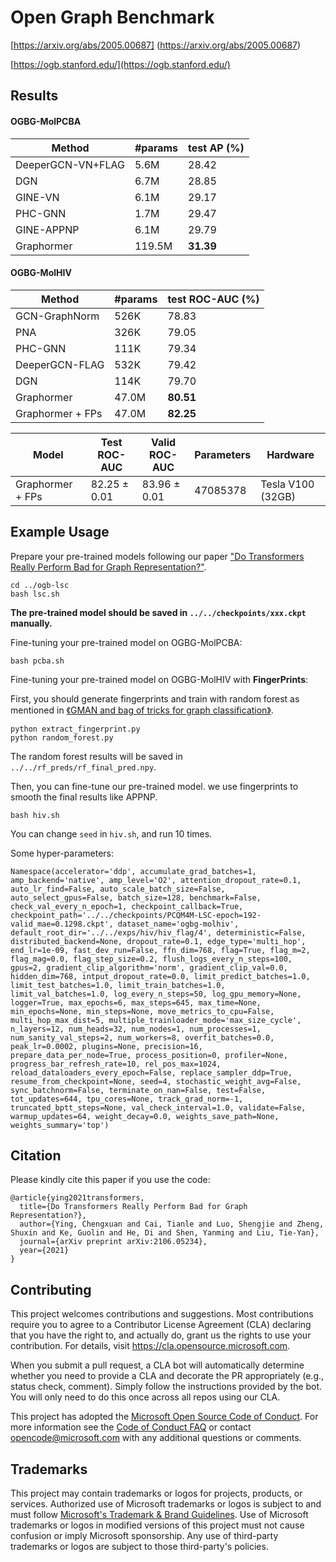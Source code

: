 # Open Graph Benchmark

[https://arxiv.org/abs/2005.00687] (https://arxiv.org/abs/2005.00687)

[https://ogb.stanford.edu/](https://ogb.stanford.edu/)

## Results

#### OGBG-MolPCBA
Method        | #params | test AP (%)|
--------------|---------|------------|
DeeperGCN-VN+FLAG         | 5.6M    | 28.42      |
DGN          | 6.7M    | 28.85      |
GINE-VN          | 6.1M    | 29.17      |
PHC-GNN          | 1.7M    | 29.47      |
GINE-APPNP          | 6.1M    | 29.79      |
Graphormer   | 119.5M  | **31.39**      |

#### OGBG-MolHIV
Method        | #params | test ROC-AUC (%)|
--------------|---------|------------|
GCN-GraphNorm          | 526K    | 78.83      |
PNA          | 326K    | 79.05      |
PHC-GNN          | 111K    | 79.34      |
DeeperGCN-FLAG          | 532K    | 79.42      |
DGN          | 114K    | 79.70      |
Graphormer   | 47.0M   | **80.51**      |
Graphormer + FPs   | 47.0M   | **82.25**      |



| Model                | Test ROC-AUC   | Valid ROC-AUC  | Parameters | Hardware          |
| -------------------- | --------------- | --------------- | ---------- | ----------------- |
| Graphormer + FPs | 82.25 ± 0.01 | 83.96 ± 0.01 | 47085378     | Tesla V100 (32GB) |


## Example Usage

Prepare your pre-trained models following our paper ["Do Transformers Really Perform Bad for Graph Representation?"](https://arxiv.org/abs/2106.05234).

```
cd ../ogb-lsc
bash lsc.sh
```
**The pre-trained model should be saved in `../../checkpoints/xxx.ckpt` manually.**

Fine-tuning your pre-trained model on OGBG-MolPCBA:

```
bash pcba.sh
```

Fine-tuning your pre-trained model on OGBG-MolHIV with **FingerPrints**:

First, you should generate fingerprints and train with random forest as mentioned in [《GMAN and bag of tricks for graph classification》](https://github.com/PierreHao/YouGraph/blob/main/report/GMAN%20and%20bag%20of%20tricks%20for%20graph%20classification.pdf).

```
python extract_fingerprint.py
python random_forest.py
```
The random forest results will be saved in `../../rf_preds/rf_final_pred.npy`.

Then, you can fine-tune our pre-trained model. we use fingerprints to smooth the final results like APPNP.

```
bash hiv.sh
```
You can change `seed` in `hiv.sh`, and run 10 times.

Some hyper-parameters:

```
Namespace(accelerator='ddp', accumulate_grad_batches=1, amp_backend='native', amp_level='O2', attention_dropout_rate=0.1, auto_lr_find=False, auto_scale_batch_size=False, auto_select_gpus=False, batch_size=128, benchmark=False, check_val_every_n_epoch=1, checkpoint_callback=True, checkpoint_path='../../checkpoints/PCQM4M-LSC-epoch=192-valid_mae=0.1298.ckpt', dataset_name='ogbg-molhiv', default_root_dir='../../exps/hiv/hiv_flag/4', deterministic=False, distributed_backend=None, dropout_rate=0.1, edge_type='multi_hop', end_lr=1e-09, fast_dev_run=False, ffn_dim=768, flag=True, flag_m=2, flag_mag=0.0, flag_step_size=0.2, flush_logs_every_n_steps=100, gpus=2, gradient_clip_algorithm='norm', gradient_clip_val=0.0, hidden_dim=768, intput_dropout_rate=0.0, limit_predict_batches=1.0, limit_test_batches=1.0, limit_train_batches=1.0, limit_val_batches=1.0, log_every_n_steps=50, log_gpu_memory=None, logger=True, max_epochs=6, max_steps=645, max_time=None, min_epochs=None, min_steps=None, move_metrics_to_cpu=False, multi_hop_max_dist=5, multiple_trainloader_mode='max_size_cycle', n_layers=12, num_heads=32, num_nodes=1, num_processes=1, num_sanity_val_steps=2, num_workers=8, overfit_batches=0.0, peak_lr=0.0002, plugins=None, precision=16, prepare_data_per_node=True, process_position=0, profiler=None, progress_bar_refresh_rate=10, rel_pos_max=1024, reload_dataloaders_every_epoch=False, replace_sampler_ddp=True, resume_from_checkpoint=None, seed=4, stochastic_weight_avg=False, sync_batchnorm=False, terminate_on_nan=False, test=False, tot_updates=644, tpu_cores=None, track_grad_norm=-1, truncated_bptt_steps=None, val_check_interval=1.0, validate=False, warmup_updates=64, weight_decay=0.0, weights_save_path=None, weights_summary='top')
```

## Citation
Please kindly cite this paper if you use the code:
```
@article{ying2021transformers,
  title={Do Transformers Really Perform Bad for Graph Representation?},
  author={Ying, Chengxuan and Cai, Tianle and Luo, Shengjie and Zheng, Shuxin and Ke, Guolin and He, Di and Shen, Yanming and Liu, Tie-Yan},
  journal={arXiv preprint arXiv:2106.05234},
  year={2021}
}
```

## Contributing

This project welcomes contributions and suggestions.  Most contributions require you to agree to a
Contributor License Agreement (CLA) declaring that you have the right to, and actually do, grant us
the rights to use your contribution. For details, visit https://cla.opensource.microsoft.com.

When you submit a pull request, a CLA bot will automatically determine whether you need to provide
a CLA and decorate the PR appropriately (e.g., status check, comment). Simply follow the instructions
provided by the bot. You will only need to do this once across all repos using our CLA.

This project has adopted the [Microsoft Open Source Code of Conduct](https://opensource.microsoft.com/codeofconduct/).
For more information see the [Code of Conduct FAQ](https://opensource.microsoft.com/codeofconduct/faq/) or
contact [opencode@microsoft.com](mailto:opencode@microsoft.com) with any additional questions or comments.

## Trademarks

This project may contain trademarks or logos for projects, products, or services. Authorized use of Microsoft 
trademarks or logos is subject to and must follow 
[Microsoft's Trademark & Brand Guidelines](https://www.microsoft.com/en-us/legal/intellectualproperty/trademarks/usage/general).
Use of Microsoft trademarks or logos in modified versions of this project must not cause confusion or imply Microsoft sponsorship.
Any use of third-party trademarks or logos are subject to those third-party's policies.
